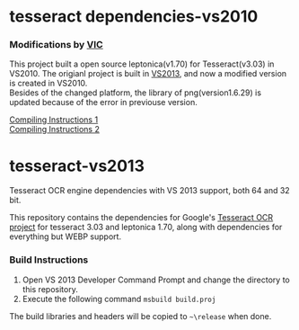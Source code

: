 tesseract dependencies-vs2010    
================    

### Modifications by [VIC](http://blog.csdn.net/k_shmily)    
This project built a open source leptonica(v1.70) for Tesseract(v3.03) in VS2010. The origianl project is built in [VS2013](https://vorba.ch/2014/tesseract-3.03-vs2013.html), and now a modified version is created in VS2010.     
Besides of the changed platform, the library of png(version1.6.29) is updated because of the error in previouse version.    

[Compiling Instructions 1](https://github.com/tesseract-ocr/tesseract/wiki/Compiling)    
[Compiling Instructions 2](https://vorba.ch/2014/tesseract-3.03-vs2013.html)

tesseract-vs2013
================

Tesseract OCR engine dependencies with VS 2013 support, both 64 and 32 bit.

This repository contains the dependencies for Google's [Tesseract OCR project](https://code.google.com/p/tesseract-ocr/) for tesseract 3.03 and leptonica 1.70, along with dependencies for everything but WEBP support.

### Build Instructions

1. Open VS 2013 Developer Command Prompt and change the directory to this repository.
2. Execute the following command ``msbuild build.proj``

The build libraries and headers will be copied to ``~\release`` when done.    
    

